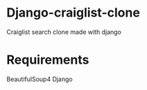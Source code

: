# Django-craiglist-clone
Craiglist search clone made with django

# Requirements
BeautifulSoup4
Django
